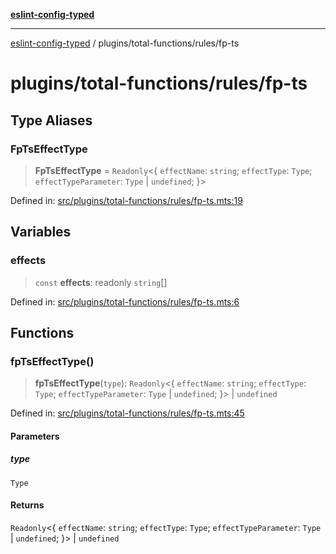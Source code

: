 [**eslint-config-typed**](../../../README.md)

***

[eslint-config-typed](../../../README.md) / plugins/total-functions/rules/fp-ts

# plugins/total-functions/rules/fp-ts

## Type Aliases

### FpTsEffectType

> **FpTsEffectType** = `Readonly`\<\{ `effectName`: `string`; `effectType`: `Type`; `effectTypeParameter`: `Type` \| `undefined`; \}\>

Defined in: [src/plugins/total-functions/rules/fp-ts.mts:19](https://github.com/noshiro-pf/eslint-config-typed/blob/main/src/plugins/total-functions/rules/fp-ts.mts#L19)

## Variables

### effects

> `const` **effects**: readonly `string`[]

Defined in: [src/plugins/total-functions/rules/fp-ts.mts:6](https://github.com/noshiro-pf/eslint-config-typed/blob/main/src/plugins/total-functions/rules/fp-ts.mts#L6)

## Functions

### fpTsEffectType()

> **fpTsEffectType**(`type`): `Readonly`\<\{ `effectName`: `string`; `effectType`: `Type`; `effectTypeParameter`: `Type` \| `undefined`; \}\> \| `undefined`

Defined in: [src/plugins/total-functions/rules/fp-ts.mts:45](https://github.com/noshiro-pf/eslint-config-typed/blob/main/src/plugins/total-functions/rules/fp-ts.mts#L45)

#### Parameters

##### type

`Type`

#### Returns

`Readonly`\<\{ `effectName`: `string`; `effectType`: `Type`; `effectTypeParameter`: `Type` \| `undefined`; \}\> \| `undefined`
